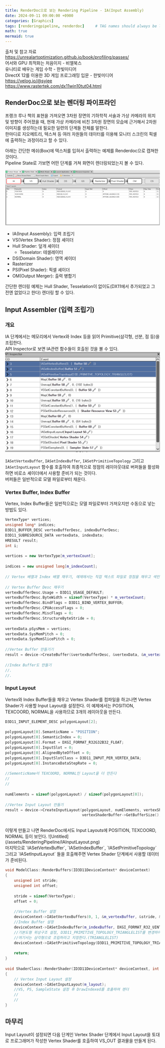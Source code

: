 ```yaml
---
title: RenderDoc으로 보는 Rendering Pipeline - IA(Input Assembly)
date: 2024-09-11 09:00:00 +0900
categories: [Graphics]
tags: [renderingpipeline, renderdoc]     # TAG names should always be lowercase
math: true
mermaid: true
---
```

출처 및 참고 자료<br/>
<https://unrealartoptimization.github.io/book/profiling/passes/><br/>
어서와 GPU 최적화는 처음이지 - 비엘북스<br/>
유니티로 배우는 게임 수학 - 한빛미디어<br/>
DirectX 12를 이용한 3D 게임 프로그래밍 입문 - 한빛미디어<br/>
<https://velog.io/@syiee><br/>
<https://www.rastertek.com/dx11win10tut04.html><br/>

## RenderDoc으로 보는 렌더링 파이프라인
프랭크 루나 책의 표현을 가져오면 3차원 장면의 기하학적 서술과 가상 카메라의 위치 및 방향이 주어졌을 때, 현재 가상 카메라에 비친 3차원 장면의 모습에 근거해서 2차원 이미지를 생성하는데 필요한 일련의 단계들 전체를 말한다.<br/> 
한마디로 지오메트리, 텍스쳐 등 여러 자원들의 데이터를 이용해 모니터 스크린의 픽셀에 출력하는 과정이라고 할 수 있다.<br/>

아래는 간단한 메쉬(Box)에 텍스처를 입혀서 출력하는 예제를 Renderdoc으로 캡쳐한 것이다.<br/>
Pipeline State로 가보면 어떤 단계를 거쳐 화면이 렌더링되었는지 볼 수 있다.

![Untitled](/assets/RenderingPipeline/PipelineState.png)

- IA(Input Assembly): 입력 조립기
- VS(Vertex Shader): 정점 셰이더
- Hull Shader: 덮개 셰이더
  - Tesselator: 테셀레이터  
- DS(Domain Shader): 영역 셰이더
- Rasterizer
- PS(Pixel Shader): 픽셀 셰이더
- OM(Output Merger): 출력 병합기

간단한 렌더링 예제는 Hull Shader, Tesselation이 없이도(DX11에서 추가되었고 그 전엔 없었다고 한다) 렌더링 할 수 있다.

## Input Assembler (입력 조립기)
### 개요
IA 단계에서는 메모리에서 Vertex와 Index 등을 읽어 Primitive(삼각형, 선분, 점 등)을 조립한다.<br/>
API Inspector로 보면 IA관련 함수들이 호출된 것을 볼 수 있다.
![Untitled](/assets/RenderingPipeline/IACommands.png)

`IASetVertexBuffer`, `IASetIndexBuffer`, `IASetPrimitiveTopology` 그리고 `IASetInputLayout` 함수를 호출하여 최종적으로 정점의 레이아웃대로 버퍼들을 활성화하면 비로소 셰이더에서 사용할 준비가 되는 것이다.<br/>
버퍼들은 일반적으로 모델 파일로부터 채운다.

### Vertex Buffer, Index Buffer
Vertex, Index Buffer들은 일반적으로는 모델 파일로부터 가져오지만 수동으로 넣는 방법도 있다.
```cpp
VertexType* vertices;
unsigned long* indices;
D3D11_BUFFER_DESC vertexBufferDesc, indexBufferDesc;
D3D11_SUBRESOURCE_DATA vertexData, indexData;
HRESULT result;
int i;

vertices = new VertexType[m_vertexCount];

indices = new unsigned long[m_indexCount];

// Vertex 배열과 Index 배열 채우기, 예제에서는 직접 텍스트 파일로 정점을 채우고 색인은 그냥 순차적으로 채워넣었다

// Vertex Buffer Desc 채우기
vertexBufferDesc.Usage = D3D11_USAGE_DEFAULT;
vertexBufferDesc.ByteWidth = sizeof(VertexType) * m_vertexCount;
vertexBufferDesc.BindFlags = D3D11_BIND_VERTEX_BUFFER;
vertexBufferDesc.CPUAccessFlags = 0;
vertexBufferDesc.MiscFlags = 0;
vertexBufferDesc.StructureByteStride = 0;

vertexData.pSysMem = vertices;
vertexData.SysMemPitch = 0;
vertexData.SysMemSlicePitch = 0;

//Vertex Buffer 만들기기
result = device->CreateBuffer(&vertexBufferDesc, &vertexData, &m_vertexBuffer);

//Index Buffer도 만들기
//.
//.

```

### Input Layout
Vertex와 Index Buffer들을 채우고 Vertex Shader를 컴파일을 하고나면 Vertex Shader가 사용할 Input Layout을 설정한다. 이 예제에서는 POSITION, TEXCOORD, NORMAL을 사용하므로 3개의 레이아웃을 만든다.
```cpp
D3D11_INPUT_ELEMENT_DESC polygonLayout[2];

polygonLayout[0].SemanticName = "POSITION";
polygonLayout[0].SemanticIndex = 0;
polygonLayout[0].Format = DXGI_FORMAT_R32G32B32_FLOAT;
polygonLayout[0].InputSlot = 0;
polygonLayout[0].AlignedByteOffset = 0;
polygonLayout[0].InputSlotClass = D3D11_INPUT_PER_VERTEX_DATA;
polygonLayout[0].InstanceDataStepRate = 0;

//SementicName이 TEXCOORD, NORMAL인 Layout을 더 만든다
//
//

numElements = sizeof(polygonLayout) / sizeof(polygonLayout[0]);

//Vertex Input Layout 만들기
result = device->CreateInputLayout(polygonLayout, numElements, vertexShaderBuffer->GetBufferPointer(), 
								   vertexShaderBuffer->GetBufferSize(), &m_layout);
```
<br/>
이렇게 만들고 나면 RenderDoc에서도 Input Layouts에 POSITION, TEXCOORD, NORMAL 등이 보인다.
![Untitled](/assets/RenderingPipeline/IAInputLayout.png)

<br/>
마지막으로 `IASetVertexBuffer`, `IASetIndexBuffer`, `IASetPrimitiveTopology` 그리고 `IASetInputLayout` 들을 호출해주면 Vertex Shader 단계에서 사용할 데이터가 준비된다.

```cpp
void ModelClass::RenderBuffers(ID3D11DeviceContext* deviceContext)
{
	unsigned int stride;
	unsigned int offset;

	stride = sizeof(VertexType);
	offset = 0;

	//Vertex Buffer 설정
	deviceContext->IASetVertexBuffers(0, 1, &m_vertexBuffer, &stride, &offset);
	//Index Buffer 설정
	deviceContext->IASetIndexBuffer(m_indexBuffer, DXGI_FORMAT_R32_UINT, 0);
	//기본도형 위상구조 설정, D3D11_PRIMITIVE_TOPOLOGY_TRIANGLELIST를 변경하여 점 목록, 선 띠, 선 목록 등으로 조립하라고 지정할 수 있다.
    //여기서는 삼각형으로 조립하라고 지정한다.(TRIANGLELIST)
	deviceContext->IASetPrimitiveTopology(D3D11_PRIMITIVE_TOPOLOGY_TRIANGLELIST);

	return;
}

void ShaderClass::RenderShader(ID3D11DeviceContext* deviceContext, int indexCount)
{
	// Vertex Input Layout 설정
	deviceContext->IASetInputLayout(m_layout);
    //VS, PS, SampleState 설정 후 DrawIndexed를 호출하여 렌더
    //
    //
}
```

## 마무리
Input Layout이 설정되면 다음 단계인 Vertex Shader 단계에서 Input Layout을 토대로 프로그래머가 작성한 Vertex Shader를 호출하여 VS_OUT 결과물을 만들게 된다. 